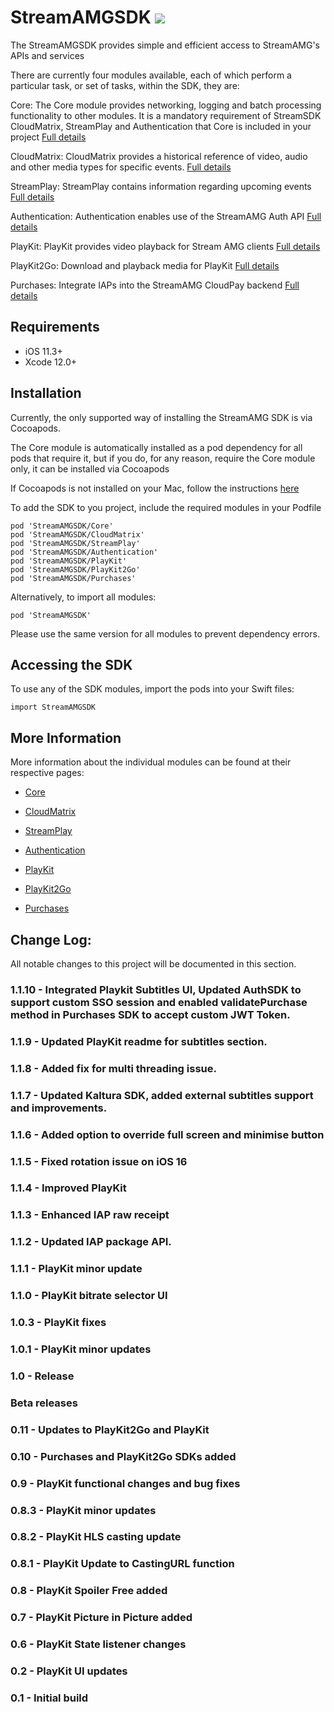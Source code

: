 
StreamAMGSDK   [![](https://img.shields.io/cocoapods/v/StreamAMGSDK)](https://github.com/StreamAMG/streamamg-sdk-ios)
=========
The StreamAMGSDK provides simple and efficient access to StreamAMG's APIs and services

There are currently four modules available, each of which perform a particular task, or set of tasks, within the SDK, they are:

Core:
  The Core module provides networking, logging and batch processing functionality to other modules. It is a mandatory requirement of StreamSDK CloudMatrix, StreamPlay and Authentication that Core is included in your project
  [Full details](CoreReadme.md)

CloudMatrix:
  CloudMatrix provides a historical reference of video, audio and other media types for specific events.
  [Full details](CloudMatrixReadme.md)

StreamPlay:
  StreamPlay contains information regarding upcoming events
  [Full details](StreamPlayReadme.md)

 Authentication:
   Authentication enables use of the StreamAMG Auth API
   [Full details](AuthReadme.md)

PlayKit:
   PlayKit provides video playback for Stream AMG clients
   [Full details](PlayKitReadme.md)

 PlayKit2Go:
   Download and playback media for PlayKit
   [Full details](PlayKit2GoReadme.md)

Purchases:
   Integrate IAPs into the StreamAMG CloudPay backend
   [Full details](PurchasesReadme.md)

Requirements
----------------

- iOS 11.3+
- Xcode 12.0+

Installation
------------

Currently, the only supported way of installing the StreamAMG SDK is via Cocoapods.

The Core module is automatically installed as a pod dependency for all pods that require it, but if you do, for any reason, require the Core module only, it can be installed via Cocoapods

If Cocoapods is not installed on your Mac, follow the instructions [here](https://guides.cocoapods.org/using/getting-started.html)

To add the SDK to you project, include the required modules in your Podfile

```
pod 'StreamAMGSDK/Core'
pod 'StreamAMGSDK/CloudMatrix'
pod 'StreamAMGSDK/StreamPlay'
pod 'StreamAMGSDK/Authentication'
pod 'StreamAMGSDK/PlayKit'
pod 'StreamAMGSDK/PlayKit2Go'
pod 'StreamAMGSDK/Purchases'
```

Alternatively, to import all modules:

```
pod 'StreamAMGSDK'
```

Please use the same version for all modules to prevent dependency errors.

Accessing the SDK
----------------------

To use any of the SDK modules, import the pods into your Swift files:

```
import StreamAMGSDK
```

More Information
--------------------

More information about the individual modules can be found at their respective pages:

- [Core](CoreReadme.md)

- [CloudMatrix](CloudMatrixReadme.md)

- [StreamPlay](StreamPlayReadme.md)

- [Authentication](AuthReadme.md)

- [PlayKit](PlayKitReadme.md)

- [PlayKit2Go](PlayKit2GoReadme.md)

- [Purchases](PurchasesReadme.md)


Change Log:
---------------

All notable changes to this project will be documented in this section.

### 1.1.10 - Integrated Playkit Subtitles UI, Updated AuthSDK to support custom SSO session and enabled validatePurchase method in Purchases SDK  to accept custom JWT Token.

### 1.1.9 - Updated PlayKit readme for subtitles section.

### 1.1.8 - Added fix for multi threading issue.

### 1.1.7 - Updated Kaltura SDK, added external subtitles support and improvements.

### 1.1.6 - Added option to override full screen and minimise button

### 1.1.5 - Fixed rotation issue on iOS 16

### 1.1.4 - Improved PlayKit

### 1.1.3 - Enhanced IAP raw receipt

### 1.1.2 - Updated IAP package API.

### 1.1.1 - PlayKit minor update

### 1.1.0 - PlayKit bitrate selector UI

### 1.0.3 - PlayKit fixes

### 1.0.1 - PlayKit minor updates

### 1.0 - Release

### Beta releases

### 0.11 - Updates to PlayKit2Go and PlayKit

### 0.10 - Purchases and PlayKit2Go SDKs added

### 0.9 - PlayKit functional changes and bug fixes

### 0.8.3 - PlayKit minor updates

### 0.8.2 - PlayKit HLS casting update

### 0.8.1 - PlayKit Update to CastingURL function

### 0.8 - PlayKit Spoiler Free added

### 0.7 - PlayKit Picture in Picture added

### 0.6 - PlayKit State listener changes

### 0.2 - PlayKit UI updates

### 0.1 - Initial build
